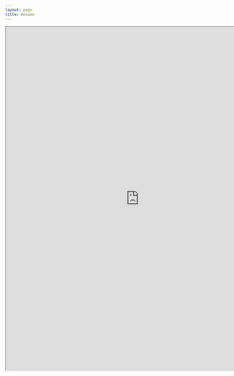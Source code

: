 ```yaml
---
layout: page
title: Resume
---
```


<iframe src="https://resume.creddle.io/embed/7rdtgtvrzqa"
  width="850" height="1100" seamless></iframe> 

